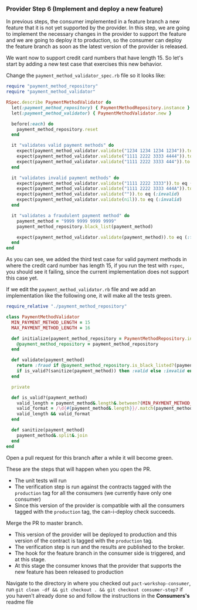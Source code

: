 ### Provider Step 6 (Implement and deploy a new feature)

In previous steps, the consumer implemented in a feature branch a new feature that it is not yet supported by the provider. In this step, we are going to implement the necessary changes in the provider to support the feature and we are going to deploy it to production, so the consumer can deploy the feature branch as soon as the latest version of the provider is released.

We want now to support credit card numbers that have length 15. So let's start by adding a new test case that exercises this new behavior.

Change the `payment_method_validator_spec.rb` file so it looks like:

```ruby
require "payment_method_repository"
require "payment_method_validator"

RSpec.describe PaymentMethodValidator do
  let(:payment_method_repository) { PaymentMethodRepository.instance }
  let(:payment_method_validator) { PaymentMethodValidator.new }

  before(:each) do
    payment_method_repository.reset
  end

  it "validates valid payment methods" do
    expect(payment_method_validator.validate("1234 1234 1234 1234")).to eq (:valid)
    expect(payment_method_validator.validate("1111 2222 3333 4444")).to eq (:valid)
    expect(payment_method_validator.validate("1111 2222 3333 444")).to eq (:valid)
  end

  it "validates invalid payment methods" do
    expect(payment_method_validator.validate("1111 2222 3333")).to eq (:invalid)
    expect(payment_method_validator.validate("1111 2222 3333 444A")).to eq (:invalid)
    expect(payment_method_validator.validate("")).to eq (:invalid)
    expect(payment_method_validator.validate(nil)).to eq (:invalid)
  end

  it "validates a fraudulent payment method" do
    payment_method = "9999 9999 9999 9999"
    payment_method_repository.black_list(payment_method)

    expect(payment_method_validator.validate(payment_method)).to eq (:fraud)
  end
end
```

As you can see, we added the third test case for valid payment methods in where the credit card number has length 15, if you run the test with `rspec`, you should see it failing, since the current implementation does not support this case yet.

If we edit the `payment_method_validator.rb` file and we add an implementation like the following one, it will make all the tests green.

```ruby
require_relative "./payment_method_repository"

class PaymentMethodValidator
  MIN_PAYMENT_METHOD_LENGTH = 15
  MAX_PAYMENT_METHOD_LENGTH = 16

  def initialize(payment_method_repository = PaymentMethodRepository.instance)
    @payment_method_repository = payment_method_repository
  end

  def validate(payment_method)
    return :fraud if @payment_method_repository.is_black_listed?(payment_method)
    if is_valid?(sanitize(payment_method)) then :valid else :invalid end
  end

  private

  def is_valid?(payment_method)
    valid_length = payment_method&.length&.between?(MIN_PAYMENT_METHOD_LENGTH, MAX_PAYMENT_METHOD_LENGTH)
    valid_format = /\d{#{payment_method&.length}}/.match(payment_method)
    valid_length && valid_format
  end

  def sanitize(payment_method)
    payment_method&.split&.join
  end
end
```

Open a pull request for this branch after a while it will become green.

These are the steps that will happen when you open the PR.

- The unit tests will run
- The verification step is run against the contracts tagged with the `production` tag for all the consumers (we currently have only one consumer)
- Since this version of the provider is compatible with all the consumers tagged with the `production` tag, the can-i-deploy check succeeds.

Merge the PR to master branch.

- This version of the provider will be deployed to production and this version of the contract is tagged with the `production` tag.
- The verification step is run and the results are published to the broker.
- The hook for the feature branch in the consumer side is triggered, and at this stage.
- At this stage the consumer knows that the provider that supports the new feature has been released to production

Navigate to the directory in where you checked out `pact-workshop-consumer`, run `git clean -df && git checkout . && git checkout consumer-step7` if you haven't already done so and follow the instructions in the **Consumers's** readme file
